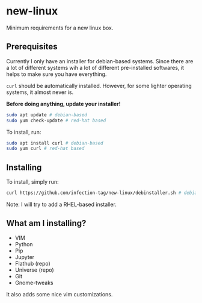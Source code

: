 # new-linux
Minimum requirements for a new linux box.

## Prerequisites

Currently I only have an installer for debian-based systems. Since there are a lot of different systems wih a lot of different pre-installed softwares, it helps to make sure you have everything.

`curl` should be automatically installed. However, for some lighter operating systems, it almost never is.

**Before doing anything, update your installer!**

```sh
sudo apt update # debian-based
sudo yum check-update # red-hat based
```

To install, run:
```sh
sudo apt install curl # debian-based
sudo yum curl # red-hat based
```

## Installing

To install, simply run:

```sh
curl https://github.com/infection-tag/new-linux/debinstaller.sh # debian
```

Note: I will try to add a RHEL-based installer.

## What am I installing?
* VIM
* Python
* Pip
* Jupyter
* Flathub (repo)
* Universe (repo)
* Git
* Gnome-tweaks

It also adds some nice vim customizations.
